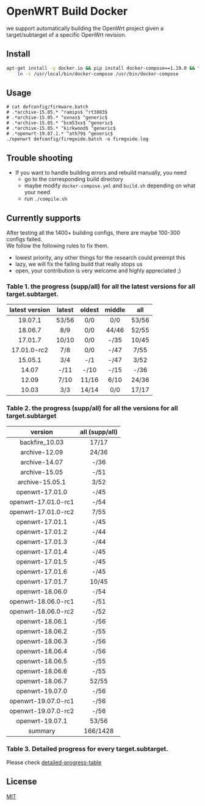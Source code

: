 # OpenWRT Build Docker

we support automatically building the OpenWrt project 
given a target/subtarget of a specific OpenWrt revision.

## Install

```bash
apt-get install -y docker.io && pip install docker-compose==1.19.0 && \
    ln -s /usr/local/bin/docker-compose /usr/bin/docker-compose
```

## Usage

```
# cat defconfig/firmware.batch
# .*archive-15.05.* ^ramips$ ^rt3883$
# .*archive-15.05.* ^oxnas$ ^generic$
# .*archive-15.05.* ^bcm53xx$ ^generic$
# .*archive-15.05.* ^kirkwood$ ^generic$
# .*openwrt-19.07.1.* ^ath79$ ^generic$
./openwrt defconfig/firmguide.batch -o firmguide.log
```

## Trouble shooting

+ If you want to handle building errors and rebuild manually, you need
  - go to the corresponding build directory
  - maybe modify `docker-compose.yml` and `build.sh` depending on what your need
  - run `./compile.sh`


## Currently supports

After testing all the 1400+ building configs, there are maybe 100-300 configs failed.  
We follow the following rules to fix them.
- lowest priority, any other things for the research could preempt this
- lazy, we will fix the failing build that really stops us
- open, your contribution is very welcome and highly appreciated ;)

### Table 1. the progress (supp/all) for all the latest versions for all target.subtarget.

|      latest version     | latest | oldest | middle |  all  |
|:-----------------------:|:------:|:------:|:------:|:-----:|
|         19.07.1         | 53/56  | 0/0    |  0/0   | 53/56 |
|         18.06.7         | 8/9    | 0/0    | 44/46  | 52/55 |
|         17.01.7         | 10/10  | 0/0    |  -/35  | 10/45 |
|       17.01.0-rc2       | 7/8    | 0/0    |  -/47  | 7/55  |
|         15.05.1         | 3/4    | -/1    |  -/47  | 3/52  |
|          14.07          | -/11   | -/10   |  -/15  | -/36  |
|          12.09          | 7/10   | 11/16  |  6/10  | 24/36 |
|          10.03          | 3/3    | 14/14  |  0/0   | 17/17 |

### Table 2. the progress (supp/all) for all the versions for all target.subtarget

|       version        | all (supp/all) |
|:--------------------:|:--------------:|
|  backfire_10.03      |      17/17     |
|  archive-12.09       |      24/36     |
|  archive-14.07       |      -/36      |
|  archive-15.05       |      -/51      |
|  archive-15.05.1     |      3/52      |
|  openwrt-17.01.0     |      -/45      |
|  openwrt-17.01.0-rc1 |      -/54      |
|  openwrt-17.01.0-rc2 |      7/55      |
|  openwrt-17.01.1     |      -/45      |
|  openwrt-17.01.2     |      -/44      |
|  openwrt-17.01.3     |      -/44      |
|  openwrt-17.01.4     |      -/45      |
|  openwrt-17.01.5     |      -/45      |
|  openwrt-17.01.6     |      -/45      |
|  openwrt-17.01.7     |      10/45     |
|  openwrt-18.06.0     |      -/54      |
|  openwrt-18.06.0-rc1 |      -/51      |
|  openwrt-18.06.0-rc2 |      -/52      |
|  openwrt-18.06.1     |      -/56      |
|  openwrt-18.06.2     |      -/55      |
|  openwrt-18.06.3     |      -/56      |
|  openwrt-18.06.4     |      -/56      |
|  openwrt-18.06.5     |      -/55      |
|  openwrt-18.06.6     |      -/55      |
|  openwrt-18.06.7     |      52/55     |
|  openwrt-19.07.0     |      -/56      |
|  openwrt-19.07.0-rc1 |      -/56      |
|  openwrt-19.07.0-rc2 |      -/56      |
|  openwrt-19.07.1     |      53/56     |
|      summary         |    166/1428    |

### Table 3. Detailed progress for every target.subtarget.

Please check [detailed-progress-table](./latest-progress.md) 

## License

[MIT](./LICENSE)
